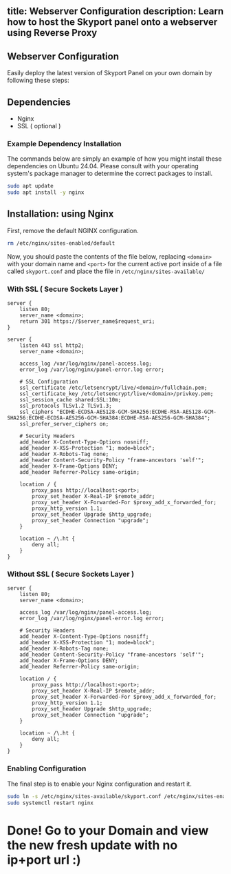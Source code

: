 title: Webserver Configuration
description: Learn how to host the Skyport panel onto a webserver using Reverse Proxy
---
## Webserver Configuration

Easily deploy the latest version of Skyport Panel on your own domain by following these steps:

## Dependencies

* Nginx
* SSL ( optional )

### Example Dependency Installation

The commands below are simply an example of how you might install these dependencies on Ubuntu 24.04. Please consult with your
operating system's package manager to determine the correct packages to install.

```sh
sudo apt update
sudo apt install -y nginx
```

## Installation: using Nginx

First, remove the default NGINX configuration.

```bash
rm /etc/nginx/sites-enabled/default
```

Now, you should paste the contents of the file below, replacing `<domain>` with your domain name and `<port>` for the current active port inside of a file called `skyport.conf` and place the file in `/etc/nginx/sites-available/`

### With SSL ( Secure Sockets Layer )

```nginx
server {
    listen 80;
    server_name <domain>;
    return 301 https://$server_name$request_uri;
}

server {
    listen 443 ssl http2;
    server_name <domain>;

    access_log /var/log/nginx/panel-access.log;
    error_log /var/log/nginx/panel-error.log error;

    # SSL Configuration
    ssl_certificate /etc/letsencrypt/live/<domain>/fullchain.pem;
    ssl_certificate_key /etc/letsencrypt/live/<domain>/privkey.pem;
    ssl_session_cache shared:SSL:10m;
    ssl_protocols TLSv1.2 TLSv1.3;
    ssl_ciphers "ECDHE-ECDSA-AES128-GCM-SHA256:ECDHE-RSA-AES128-GCM-SHA256:ECDHE-ECDSA-AES256-GCM-SHA384:ECDHE-RSA-AES256-GCM-SHA384";
    ssl_prefer_server_ciphers on;

    # Security Headers
    add_header X-Content-Type-Options nosniff;
    add_header X-XSS-Protection "1; mode=block";
    add_header X-Robots-Tag none;
    add_header Content-Security-Policy "frame-ancestors 'self'";
    add_header X-Frame-Options DENY;
    add_header Referrer-Policy same-origin;

    location / {
        proxy_pass http://localhost:<port>;
        proxy_set_header X-Real-IP $remote_addr;
        proxy_set_header X-Forwarded-For $proxy_add_x_forwarded_for;
        proxy_http_version 1.1;
        proxy_set_header Upgrade $http_upgrade;
        proxy_set_header Connection "upgrade";
    }

    location ~ /\.ht {
        deny all;
    }
}

```

### Without SSL ( Secure Sockets Layer )

```nginx
server {
    listen 80;
    server_name <domain>;

    access_log /var/log/nginx/panel-access.log;
    error_log /var/log/nginx/panel-error.log error;

    # Security Headers
    add_header X-Content-Type-Options nosniff;
    add_header X-XSS-Protection "1; mode=block";
    add_header X-Robots-Tag none;
    add_header Content-Security-Policy "frame-ancestors 'self'";
    add_header X-Frame-Options DENY;
    add_header Referrer-Policy same-origin;

    location / {
        proxy_pass http://localhost:<port>;
        proxy_set_header X-Real-IP $remote_addr;
        proxy_set_header X-Forwarded-For $proxy_add_x_forwarded_for;
        proxy_http_version 1.1;
        proxy_set_header Upgrade $http_upgrade;
        proxy_set_header Connection "upgrade";
    }

    location ~ /\.ht {
        deny all;
    }
}

```

### Enabling Configuration  

The final step is to enable your Nginx configuration and restart it.

```bash
sudo ln -s /etc/nginx/sites-available/skyport.conf /etc/nginx/sites-enabled/
sudo systemctl restart nginx
```

# Done! Go to your Domain and view the new fresh update with no ip+port url :)
